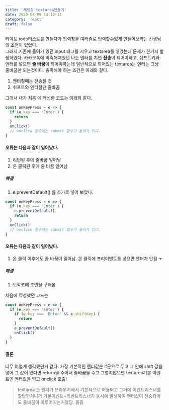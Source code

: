```yaml
---
title: '채팅창 textarea만들기'
date: 2020-04-09 14:10:13
category: 'react'
draft: false
---
```


리액트 todo리스트를 만들다가 입력창을 여러줄로 입력할수있게 만들어보라는 선생님의 조언이 있었다. <br>
그래서 기존에 들어가 있던 input 태그를 지우고 textarea를 넣었는데 문제가 한가지 발생하였다.
카카오톡에 익숙해져있던 나는 엔터를 치면 **전송**이 되어야하고, 쉬프트키와 엔터를 넣으면 **줄 바꿈**이 되어야하는데 일반적으로 되어있는 textarea는 엔터는 그냥 줄바꿈만 되는것이다.
충족해야 하는 조건은 아래와 같다. <br>

1. 엔터칠때는 전송될 것
2. 쉬프트와 엔터칠땐 줄바꿈

그래서 내가 처음 에 작성한 코드는 아래와 같다.

```javascript
const onKeyPress = e => {
  if (e.key === 'Enter') {
    return
  }
  onClick()
  // onclick 함수에는 submit 함수가 들어가 있다.
}
```

#### 오류는 다음과 같이 일어났다.

1. 리턴된 후에 줄바꿈 일어남
2. 온 클릭된 후에 줄 바꿈 일어남

##### 해결

1. e.preventDefault() 를 추가로 넣어 보았다.

```javascript
const onKeyPress = e => {
  if (e.key === 'Enter') {
    e.preventDefault()
    return
  }
  onClick()
  // onclick 함수에는 submit 함수가 들어가 있다.
}
```

#### 오류는 다음과 같이 일어났다.

1. 온 클릭 이후에도 줄 바꿈이 일어남. 온 클릭에 프리이벤트를 넣으면 엔터가 안됨 ㅜ

##### 해결

1. 모각코에 조언을 구해봄

처음에 작성했던 코드는

```javascript
const onKeyPress = e => {
  if (e.key === 'Enter') {
    if (e.key === 'Enter' && e.shiftKey) {
      return
    }
    e.preventDefault()
    onClick()
  }
}
```

#### 결론

너무 어렵게 생각했던거 같다.
가장 기본적인 엔터값은 if문으로 두고 그 안에 shift 값을 넣어 그 값이 있다면 return을 주어서
줄바꿈을 주고 그렇지않으면 textarea기본 이벤트인 엔터값을 막고 onclick 호출!

> textarea 는 엔터가 브라우저에서 기본적으로 허용되고 그거에 이벤트리스너를 할당한거니까 기본이벤트+리벤트리스너가 동시에 발생하여
> 엔터값이 전송되어도 줄바꿈이 이루어지는거였당. 흙흙
